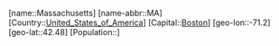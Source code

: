 ﻿---
location: [42.48,-71.2]
type: State
tags:
- geo/State


SpocWebEntityId: 36045
isDeleted: false
confidential: public

---
[name::Massachusetts]
[name-abbr::MA]
[Country::[United_States_of_America](geo/Continent/North-America/United_States_of_America.md)]
[Capital::[Boston](geo/Continent/North-America/United_States_of_America/Massachusetts/Boston.md)]
[geo-lon::-71.2]
[geo-lat::42.48]
[Population::]


